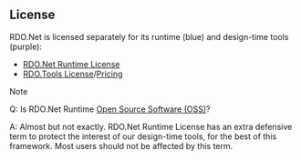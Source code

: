 ## License

RDO.Net is licensed separately for its runtime (blue) and design-time tools (purple):

* [RDO.Net Runtime License](xref:rdo_net_runtime_license)
* [RDO.Tools License](xref:rdo_tools_license)/[Pricing](https://my.devzest.com/Pricing)

>[!Note]
>Q: Is RDO.Net Runtime [Open Source Software (OSS)](https://en.wikipedia.org/wiki/The_Open_Source_Definition)?
>
>A: Almost but not exactly. RDO.Net Runtime License has an extra defensive term to protect the interest of our design-time tools, for the best of this framework. Most users should not be affected by this term.